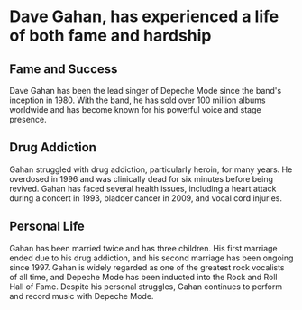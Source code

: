 # Dave Gahan, has experienced a life of both fame and hardship

## Fame and Success

Dave Gahan has been the lead singer of Depeche Mode since the band's inception in 1980. With the band, he has sold over 100 million albums worldwide and has become known for his powerful voice and stage presence.

## Drug Addiction

Gahan struggled with drug addiction, particularly heroin, for many years. He overdosed in 1996 and was clinically dead for six minutes before being revived.
Gahan has faced several health issues, including a heart attack during a concert in 1993, bladder cancer in 2009, and vocal cord injuries.

## Personal Life

Gahan has been married twice and has three children. His first marriage ended due to his drug addiction, and his second marriage has been ongoing since 1997.
Gahan is widely regarded as one of the greatest rock vocalists of all time, and Depeche Mode has been inducted into the Rock and Roll Hall of Fame. Despite his personal struggles, Gahan continues to perform and record music with Depeche Mode.
